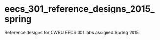 # eecs_301_reference_designs_2015_spring
Reference designs for CWRU EECS 301 labs assigned Spring 2015
